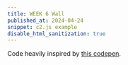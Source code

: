 ```yaml
---
title: WEEK 6 Wall
published_at: 2024-04-24
snippet: c2.js example
disable_html_sanitization: true
---
```


<div id="wall_invisibility"></div>

Code heavily inspired by [this codepen](https://codepen.io/boytchev/pen/xxMZzJx).

<script type="module">
   import * as THREE from "/script/threejs/threee.js"
   import { OrbitControls } from "/script/threejs/OrbitControls.js"

   console.clear( );

var scene = new THREE.Scene();
    scene.background = new THREE.Color( 'gainsboro' );

var camera = new THREE.PerspectiveCamera( 30, innerWidth/innerHeight );
    camera.position.set( 0, 0, 7 );
    camera.lookAt( scene.position );

var renderer = new THREE.WebGLRenderer( {antialias: true} );
    renderer.setSize( innerWidth, innerHeight );
    renderer.setAnimationLoop( animationLoop );
    document.body.appendChild( renderer.domElement );
			
window.addEventListener( "resize", (event) => {
    camera.aspect = innerWidth/innerHeight;
    camera.updateProjectionMatrix( );
    renderer.setSize( innerWidth, innerHeight );
});

var controls = new OrbitControls( camera, renderer.domElement );
    controls.enableDamping = true;

var light = new THREE.DirectionalLight( 'white', 3 );
    light.position.set( 1, 1, 1 );
    scene.add( light );


class Platon extends THREE.Mesh
{
	constructor( radius, level )
	{
		// main shape
		super(
			new THREE.TetrahedronGeometry( 1, 1 ),
			new THREE.MeshStandardMaterial( {
				color: new THREE.Color(2, 1, 0),
				metalness: 0.47,
				roughness: 0.53,
				flatShading: true
			} )
		);

		// first subshape
		var platon1 = new THREE.Mesh(
				new THREE.TetrahedronGeometry( 1, 3 ),
				new THREE.MeshStandardMaterial( {
						color: new THREE.Color(2, 2, 2),
						metalness: 0.47,
						roughness: 0.53,
						flatShading: true
				} )
			 );
			platon1.scale.setScalar( 0.809 );
	
		// second subshape
		var platon2 = new THREE.Mesh(
				new THREE.OctahedronGeometry( 1, 4 ),
				new THREE.MeshStandardMaterial( {
						color: new THREE.Color(0.5, 0, 0),
						metalness: 0.47,
						roughness: 0.53,
						flatShading: true
				} )
			 );
			platon2.scale.setScalar( 0.709 );
	
		this.add( platon1, platon2 );
	} // Platon.constructor
} // Platon


var platon = new Platon();
		platon.scale.setScalar( 0.75 );
		scene.add( platon );

// next comment

var geometry = new THREE.BoxGeometry( 1.8, 1.8, 0.1 ),
		material = new THREE.MeshLambertMaterial( {color:'royalblue', transparent: true} );

var wall1 = new THREE.Mesh( geometry, material.clone() );
		wall1.position.z = 1;

var wall2 = new THREE.Mesh( geometry, material.clone() );
		wall2.rotation.y = Math.PI;		
		wall2.position.z = -1;

var wall3 = new THREE.Mesh( geometry, material.clone() );
		wall3.rotation.y = Math.PI/2;		
		wall3.position.x = 1;

var wall4 = new THREE.Mesh( geometry, material.clone() );
		wall4.rotation.y = -Math.PI/2;		
		wall4.position.x = -1;

var wall5 = new THREE.Mesh( geometry, material.clone() );
		wall5.rotation.x = Math.PI/2;		
		wall5.position.y = -1;

var wall6 = new THREE.Mesh( geometry, material.clone() );
		wall6.rotation.x = -Math.PI/2;		
		wall6.position.y = 1;

var walls = [wall1, wall2, wall3, wall4, wall5, wall6];

		scene.add( ...walls );


var v = new THREE.Vector3( ),
		u = new THREE.Vector3( );

function animationLoop( t )
{
		platon.rotation.set( t/600, t/700, t/800 );
    controls.update( );

		for( var wall of walls )
		{
				wall.getWorldDirection( v );
				camera.getWorldDirection( u );
			
				wall.material.opacity = 2*v.dot(u); 		// soft
				//wall.visible = v.dot(u) > 0; 					// hard
		}
	
		light.position.copy( camera.position );
    renderer.render( scene, camera );
}

</script>
